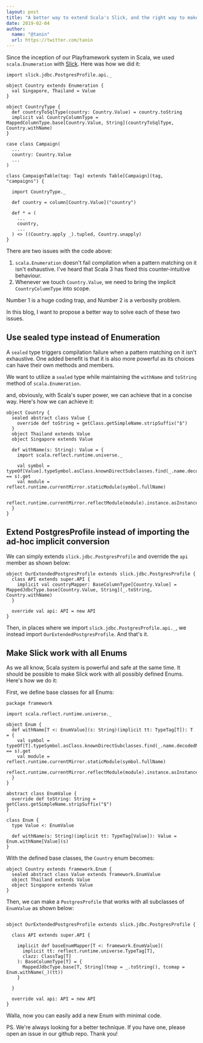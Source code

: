 ```yaml
---
layout: post
title: "A better way to extend Scala's Slick, and the right way to make Enum"
date: 2019-02-04
author:
  name: "@tanin"
  url: https://twitter.com/tanin
---
```


Since the inception of our Playframework system in Scala, we used `scala.Enumeration` with [Slick](https://github.com/slick/slick). Here was how we did it:

```
import slick.jdbc.PostgresProfile.api._

object Country extends Enumeration {
  val Singapore, Thailand = Value
}

object CountryType {
  def countryToSqlType(country: Country.Value) = country.toString
  implicit val CountryColumnType = MappedColumnType.base[Country.Value, String](countryToSqlType, Country.withName)
}

case class Campaign(
  ...
  country: Country.Value
  ...
)

class CampaignTable(tag: Tag) extends Table[Campaign](tag, "campaigns") {

  import CountryType._

  def country = column[Country.Value]("country")

  def * = (
    ...
    country,
    ...
  ) <> ((Country.apply _).tupled, Country.unapply)
}
```

There are two issues with the code above:

1. `scala.Enumeration` doesn't fail compilation when a pattern matching on it isn't exhaustive. I've heard that Scala 3 has fixed this counter-intuitive behaviour.
2. Whenever we touch `Country.Value`, we need to bring the implicit `CountryColumnType` into scope.

Number 1 is a huge coding trap, and Number 2 is a verbosity problem.

In this blog, I want to propose a better way to solve each of these two issues.


## Use sealed type instead of Enumeration

A `sealed` type triggers compilation failure when a pattern matching on it isn't exhaustive. One added benefit is that it is also more powerful as its choices can have their own methods and members.

We want to utilize a `sealed` type while maintaining the `withName` and `toString` method of `scala.Enumeration`.

and, obviously, with Scala's super power, we can achieve that in a concise way. Here's how we can achieve it:

```
object Country {
  sealed abstract class Value {
    override def toString = getClass.getSimpleName.stripSuffix("$")
  }
  object Thailand extends Value
  object Singapore extends Value

  def withName(s: String): Value = {
    import scala.reflect.runtime.universe._

    val symbol = typeOf[Value].typeSymbol.asClass.knownDirectSubclasses.find(_.name.decodedName.toString == s).get
    val module = reflect.runtime.currentMirror.staticModule(symbol.fullName)

    reflect.runtime.currentMirror.reflectModule(module).instance.asInstanceOf[Value]
  }
}
```


## Extend PostgresProfile instead of importing the ad-hoc implicit conversion

We can simply extends `slick.jdbc.PostgresProfile` and override the `api` member as shown below:

```
object OurExtendedPostgresProfile extends slick.jdbc.PostgresProfile {
  class API extends super.API {
    implicit val countryMapper: BaseColumnType[Country.Value] = MappedJdbcType.base[Country.Value, String](_.toString, Country.withName)
  }

  override val api: API = new API
}
```

Then, in places where we import `slick.jdbc.PostgresProfile.api._`, we instead import `OurExtendedPostgresProfile`. And that's it.


## Make Slick work with all Enums

As we all know, Scala system is powerful and safe at the same time. It should be possible to make Slick work with all possibly defined Enums. Here's how we do it:

First, we define base classes for all Enums:

```
package framework

import scala.reflect.runtime.universe._

object Enum {
  def withName[T <: EnumValue](s: String)(implicit tt: TypeTag[T]): T = {
    val symbol = typeOf[T].typeSymbol.asClass.knownDirectSubclasses.find(_.name.decodedName.toString == s).get
    val module = reflect.runtime.currentMirror.staticModule(symbol.fullName)
    reflect.runtime.currentMirror.reflectModule(module).instance.asInstanceOf[T]
  }
}

abstract class EnumValue {
  override def toString: String = getClass.getSimpleName.stripSuffix("$")
}

class Enum {
  type Value <: EnumValue

  def withName(s: String)(implicit tt: TypeTag[Value]): Value = Enum.withName[Value](s)
}
```

With the defined base classes, the `Country` enum becomes:

```
object Country extends framework.Enum {
  sealed abstract class Value extends framework.EnumValue
  object Thailand extends Value
  object Singapore extends Value
}
```

Then, we can make a `PostgresProfile` that works with all subclasses of `EnumValue` as shown below:

```

object OurExtendedPostgresProfile extends slick.jdbc.PostgresProfile {

  class API extends super.API {

    implicit def baseEnumMapper[T <: framework.EnumValue](
      implicit tt: reflect.runtime.universe.TypeTag[T],
      clazz: ClassTag[T]
    ): BaseColumnType[T] = {
      MappedJdbcType.base[T, String](tmap = _.toString(), tcomap = Enum.withName(_)(tt))
    }

  }

  override val api: API = new API
}
```

Walla, now you can easily add a new Enum with minimal code.

PS. We're always looking for a better technique. If you have one, please open an issue in our github repo. Thank you!

